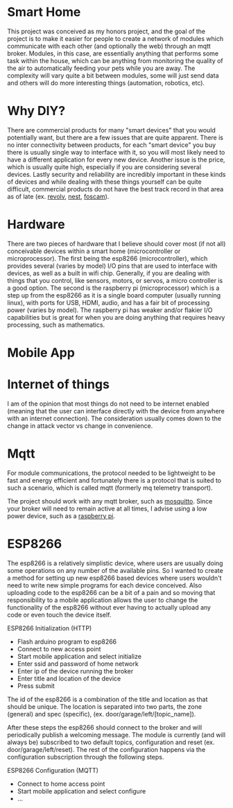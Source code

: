 # Smart Home

This project was conceived as my honors project, and the goal of the project is to make it easier for people to create a network of modules which communicate with each other (and optionally the web) through an mqtt broker. Modules, in this case, are essentially anything that performs some task within the house, which can be anything from monitoring the quality of the air to automatically feeding your pets while you are away. The complexity will vary quite a bit between modules, some will just send data and others will do more interesting things (automation, robotics, etc).

# Why DIY?

There are commercial products for many "smart devices" that you would potentially want, but there are a few issues that are quite apparent. There is no inter connectivity between products, for each "smart device" you buy there is usually single way to interface with it, so you will most likely need to have a different application for every new device. Another issue is the price, which is usually quite high, especially if you are considering several devices. Lastly security and reliability are incredibly important in these kinds of devices and while dealing with these things yourself can be quite difficult, commercial products do not have the best track record in that area as of late (ex. [revolv](http://uk.businessinsider.com/googles-nest-closing-smart-home-company-revolv-bricking-devices-2016-4), [nest](http://www.cbc.ca/news/technology/nest-smart-home-problems-1.3410143), [foscam](http://thenewstack.io/snooping-webcam-reveals-security-dangers-internet-things/)).

# Hardware

There are two pieces of hardware that I believe should cover most (if not all) conceivable devices within a smart home (microcontroller or microprocessor). The first being the esp8266 (microcontroller), which provides several (varies by model) I/O pins that are used to interface with devices, as well as a built in wifi chip. Generally, if you are dealing with things that you control, like sensors, motors, or servos, a micro controller is a good option. The second is the raspberry pi (microprocessor) which is a step up from the esp8266 as it is a single board computer (usually running linux), with ports for USB, HDMI, audio, and has a fair bit of processing power (varies by model). The raspberry pi has weaker and/or flakier I/O capabilities but is great for when you are doing anything that requires heavy processing, such as mathematics.


# Mobile App

# Internet of things

I am of the opinion that most things do not need to be internet enabled (meaning that the user can interface directly with the device from anywhere with an internet connection). The consideration usually comes down to the change in attack vector vs change in convenience.


# Mqtt
For module communications, the protocol needed to be lightweight to be fast and energy efficient and fortunately there is a protocol that is suited to such a scenario, which is called mqtt (formerly mq telemetry transport).

The project should work with any mqtt broker, such as [mosquitto](https://mosquitto.org/). Since your broker will need to remain active at all times, I advise using a low power device, such as a [raspberry pi](http://www.switchdoc.com/2016/02/tutorial-installing-and-testing-mosquitto-mqtt-on-raspberry-pi/).

# ESP8266
The esp8266 is a relatively simplistic device, where users are usually doing some operations on any number of the available pins. So I wanted to create a method for setting up new esp8266 based devices where users wouldn't need to write new simple programs for each device conceived. Also uploading code to the esp8266 can be a bit of a pain and so moving that responsibility to a mobile application allows the user to change the functionality of the esp8266 without ever having to actually upload any code or even touch the device itself.

ESP8266 Initialization (HTTP)
- Flash arduino program to esp8266
- Connect to new access point
- Start mobile application and select initialize
- Enter ssid and password of home network
- Enter ip of the device running the broker
- Enter title and location of the device
- Press submit

The id of the esp8266 is a combination of the title and location as that should be unique. The location is separated into two parts, the zone (general) and spec (specific), (ex. door/garage/left/[topic_name]).

After these steps the esp8266 should connect to the broker and will periodically publish a welcoming message. The module is currently (and will always be) subscribed to two default topics, configuration and reset (ex. door/garage/left/reset). The rest of the configuration happens via the configuration subscription through the following steps.

ESP8266 Configuration (MQTT)
- Connect to home access point
- Start mobile application and select configure
- ...
